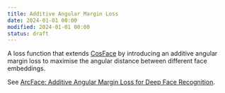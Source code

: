 ```yaml
---
title: Additive Angular Margin Loss
date: 2024-01-01 00:00
modified: 2024-01-01 00:00
status: draft
---
```


A loss function that extends [CosFace](cosface.md) by introducing an additive angular margin loss to maximise the angular distance between different face embeddings.

See [ArcFace: Additive Angular Margin Loss for Deep Face Recognition](../reference/papers/arcface-additive-angular-margin-loss-for-deep-face-recognition.md).
